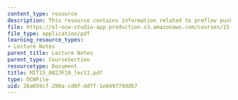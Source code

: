 ```yaml
---
content_type: resource
description: This resource contains information related to preflow push algorithms.
file: https://ol-ocw-studio-app-production.s3.amazonaws.com/courses/15-082j-network-optimization-fall-2010/26a659cf280acd0fdd7f1e049779ddb7_MIT15_082JF10_lec11.pdf
file_type: application/pdf
learning_resource_types:
- Lecture Notes
parent_title: Lecture Notes
parent_type: CourseSection
resourcetype: Document
title: MIT15_082JF10_lec11.pdf
type: OCWFile
uid: 26a659cf-280a-cd0f-dd7f-1e049779ddb7
---
```

